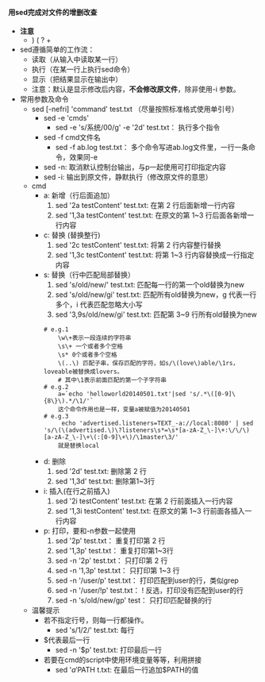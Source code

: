 #### 用sed完成对文件的增删改查
* **注意**
    * \)  \(   \?   \+
* sed遵循简单的工作流：
    * 读取（从输入中读取某一行）
    * 执行（在某一行上执行sed命令）
    * 显示（把结果显示在输出中）
    * 注意：默认是显示修改后内容，**不会修改原文件**，除非使用-i 参数。
* 常用参数及命令
    * sed [-nefri]  'command' test.txt  （尽量按照标准格式使用单引号）
        * sed -e 'cmds'
            * sed -e 's/系统/00/g' -e '2d' test.txt： 执行多个指令
        * sed -f cmd文件名
            * sed -f ab.log test.txt： 多个命令写进ab.log文件里，一行一条命令，效果同-e
        * sed -n: 取消默认控制台输出，与p一起使用可打印指定内容
        * sed -i: 输出到原文件，静默执行（修改原文件的意思）
    * cmd
        * a: 新增（行后面追加）
            1. sed '2a testContent' test.txt: 在第 2 行后面新增一行内容
            2. sed '1,3a testContent' test.txt: 在原文的第 1~3 行后面各新增一行内容
        * c: 替换 (替换整行)
            1. sed '2c testContent' test.txt: 将第 2 行内容整行替换
            2. sed '1,3c testContent' test.txt: 将第 1~3 行内容替换成一行指定内容
        * s: 替换（行中匹配局部替换）
            1. sed 's/old/new/' test.txt: 匹配每一行的第一个old替换为new
            2. sed 's/old/new/gi' test.txt: 匹配所有old替换为new，g 代表一行多个，i 代表匹配忽略大小写
            3. sed '3,9s/old/new/gi' test.txt: 匹配第 3~9 行所有old替换为new
            ```
            # e.g.1
                \w\+表示一段连续的字符串
                \s\+ 一个或者多个空格
                \s* 0个或者多个空格
                \(..\) 匹配子串，保存匹配的字符，如s/\(love\)able/\1rs，loveable被替换成lovers。
                # 其中\1表示前面匹配的第一个子字符串
            # e.g.2
                a=`echo 'helloworld20140501.txt'|sed 's/.*\([0-9]\{8\}\).*/\1/'`
                这个命令作用也是一样，变量a被赋值为20140501
            # e.g.3
                 echo 'advertised.listeners=TEXT_-a://local:8080' | sed 's/\(\(advertised.\)\?listeners\s*=\s*[a-zA-Z_\-]\+:\/\/\)[a-zA-Z_\-]\+\(:[0-9]\+\)/\1master\3/'
                就是替换local
            ```
        * d: 删除
            1. sed '2d' test.txt: 删除第 2 行
            2. sed '1,3d' test.txt: 删除第1~3行
        * i: 插入(在行之前插入)
            1. sed '2i testContent' test.txt: 在第 2 行前面插入一行内容
            2. sed '1,3i testContent' test.txt: 在原文的第 1~3 行前面各插入一行内容
        * p: 打印，要和-n参数一起使用
            1. sed '2p' test.txt： 重复打印第 2 行
            2. sed '1,3p' test.txt： 重复打印第1~3行
            3. sed -n '2p' test.txt： 只打印第 2 行
            4. sed -n '1,3p' test.txt： 只打印第 1~3 行
            5. sed -n '/user/p' test.txt： 打印匹配到user的行，类似grep
            6. sed -n '/user/!p' test.txt： ! 反选，打印没有匹配到user的行
            7. sed -n 's/old/new/gp' test： 只打印匹配替换的行
    * 温馨提示
        * 若不指定行号，则每一行都操作。
            * sed 's/1/2/' test.txt: 每行
        * $代表最后一行
            * sed -n '$p' test.txt: 打印最后一行
        * 若要在cmd的script中使用环境变量等等，利用拼接
            * sed '$a '$PATH t.txt: 在最后一行追加$PATH的值
             
    
